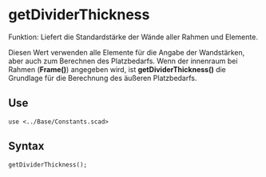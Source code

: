 # getDividerThickness

Funktion: Liefert die Standardstärke der Wände aller Rahmen und Elemente.

Diesen Wert verwenden alle Elemente für die Angabe der Wandstärken, aber auch zum Berechnen des Platzbedarfs. Wenn der innenraum bei Rahmen (__Frame()__) angegeben wird, ist __getDividerThickness()__ die Grundlage für die Berechnung des äußeren Platzbedarfs.

## Use
<pre><code>use &lt;../Base/Constants.scad&gt;</pre></code>

## Syntax
<pre><code>getDividerThickness();
</pre></code>
